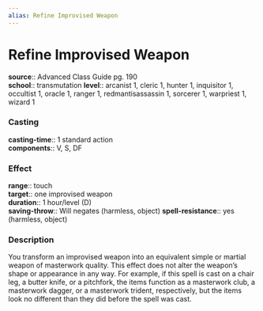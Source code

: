 ```yaml
---
alias: Refine Improvised Weapon
---
```


# Refine Improvised Weapon 

**source**:: Advanced Class Guide pg. 190  
**school**:: transmutation
**level**:: arcanist 1, cleric 1, hunter 1, inquisitor 1, occultist 1, oracle 1, ranger 1, redmantisassassin 1, sorcerer 1, warpriest 1, wizard 1

### Casting 

**casting-time**:: 1 standard action  
**components**:: V, S, DF

### Effect 

**range**:: touch  
**target**:: one improvised weapon  
**duration**:: 1 hour/level (D)  
**saving-throw**:: Will negates (harmless, object)
**spell-resistance**:: yes (harmless, object)

### Description 

You transform an improvised weapon into an equivalent simple or martial weapon of masterwork quality. This effect does not alter the weapon’s shape or appearance in any way. For example, if this spell is cast on a chair leg, a butter knife, or a pitchfork, the items function as a masterwork club, a masterwork dagger, or a masterwork trident, respectively, but the items look no different than they did before the spell was cast.
